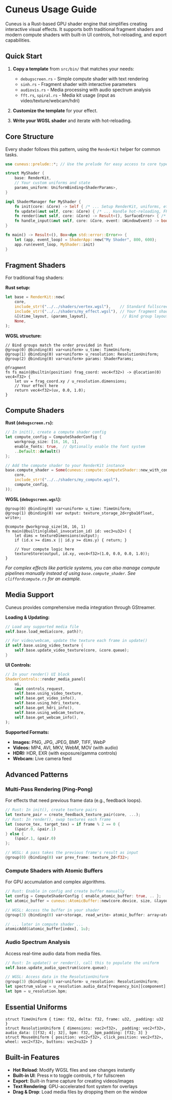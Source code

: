 # Cuneus Usage Guide

Cuneus is a Rust-based GPU shader engine that simplifies creating interactive visual effects. It supports both traditional fragment shaders and modern compute shaders with built-in UI controls, hot-reloading, and export capabilities.

## Quick Start

1. **Copy a template** from `src/bin/` that matches your needs:
   - `debugscreen.rs` - Simple compute shader with text rendering
   - `sinh.rs` - Fragment shader with interactive parameters  
   - `audiovis.rs` - Media processing with audio spectrum analysis
   - `fft.rs`, `spiral.rs` - Media kit usage (input as video/texture/webcam/hdri)

2.  **Customize the template** for your effect.
3.  **Write your WGSL shader** and iterate with hot-reloading.

## Core Structure

Every shader follows this pattern, using the `RenderKit` helper for common tasks.

```rust
use cuneus::prelude::*; // Use the prelude for easy access to core types

struct MyShader {
    base: RenderKit,
    // Your custom uniforms and state
    params_uniform: UniformBinding<ShaderParams>,
}

impl ShaderManager for MyShader {
    fn init(core: &Core) -> Self { /* ... Setup RenderKit, uniforms, etc. ... */ }
    fn update(&mut self, core: &Core) { /* ... Handle hot-reloading, FPS, etc. ... */ }
    fn render(&mut self, core: &Core) -> Result<(), SurfaceError> { /* ... Render logic ... */ }
    fn handle_input(&mut self, core: &Core, event: &WindowEvent) -> bool { /* ... Input logic ... */ }
}

fn main() -> Result<(), Box<dyn std::error::Error>> {
    let (app, event_loop) = ShaderApp::new("My Shader", 800, 600);
    app.run(event_loop, MyShader::init)
}
```

## Fragment Shaders

For traditional frag shaders:

**Rust setup:**

```rust
let base = RenderKit::new(
    core,
    include_str!("../../shaders/vertex.wgsl"),    // Standard fullscreen quad
    include_str!("../../shaders/my_effect.wgsl"), // Your fragment shader
    &[&time_layout, &params_layout],               // Bind group layouts
    None,
);
```

**WGSL structure:**
```wgsl
// Bind groups match the order provided in Rust
@group(0) @binding(0) var<uniform> u_time: TimeUniform;
@group(1) @binding(0) var<uniform> u_resolution: ResolutionUniform;
@group(2) @binding(0) var<uniform> params: ShaderParams;

@fragment
fn fs_main(@builtin(position) frag_coord: vec4<f32>) -> @location(0) vec4<f32> {
    let uv = frag_coord.xy / u_resolution.dimensions;
    // Your effect here
    return vec4<f32>(uv, 0.0, 1.0);
}
```

## Compute Shaders


**Rust (`debugscreen.rs`):**
```rust
// In init(), create a compute shader config
let compute_config = ComputeShaderConfig {
    workgroup_size: [16, 16, 1],
    enable_fonts: true,  // Optionally enable the font system
    ..Default::default()
};

// Add the compute shader to your RenderKit instance
base.compute_shader = Some(cuneus::compute::ComputeShader::new_with_config(
    core,
    include_str!("../../shaders/my_compute.wgsl"),
    compute_config,
));
```

**WGSL (`debugscreen.wgsl`):**
```wgsl
@group(0) @binding(0) var<uniform> u_time: TimeUniform;
@group(1) @binding(0) var output: texture_storage_2d<rgba16float, write>;

@compute @workgroup_size(16, 16, 1)
fn main(@builtin(global_invocation_id) id: vec3<u32>) {
    let dims = textureDimensions(output);
    if (id.x >= dims.x || id.y >= dims.y) { return; }
    
    // Your compute logic here
    textureStore(output, id.xy, vec4<f32>(1.0, 0.0, 0.0, 1.0));
}
```
*For complex effects like particle systems, you can also manage compute pipelines manually instead of using `base.compute_shader`. See `cliffordcompute.rs` for an example.*

## Media Support

Cuneus provides comprehensive media integration through GStreamer.

**Loading & Updating:**
```rust
// Load any supported media file
self.base.load_media(core, path)?;

// For video/webcam, update the texture each frame in update()
if self.base.using_video_texture {
    self.base.update_video_texture(core, &core.queue);
}
```

**UI Controls:**
```rust
// In your render() UI block
ShaderControls::render_media_panel(
    ui,
    &mut controls_request,
    self.base.using_video_texture,
    self.base.get_video_info(),
    self.base.using_hdri_texture,
    self.base.get_hdri_info(),
    self.base.using_webcam_texture,
    self.base.get_webcam_info(),
);
```

**Supported Formats:**
- **Images:** PNG, JPG, JPEG, BMP, TIFF, WebP
- **Videos:** MP4, AVI, MKV, WebM, MOV (with audio)
- **HDRI:** HDR, EXR (with exposure/gamma controls)
- **Webcam:** Live camera feed

## Advanced Patterns

### Multi-Pass Rendering (Ping-Pong)
For effects that need previous frame data (e.g., feedback loops).
```rust
// Rust: In init(), create texture pairs
let texture_pair = create_feedback_texture_pair(core, ...);
// Rust: In render(), swap textures each frame
let (source_tex, target_tex) = if frame % 2 == 0 {
    (&pair.0, &pair.1)
} else {
    (&pair.1, &pair.0)
};

// WGSL: A pass takes the previous frame's result as input
@group(0) @binding(0) var prev_frame: texture_2d<f32>;
```

### Compute Shaders with Atomic Buffers
For GPU accumulation and complex algorithms.
```rust
// Rust: Enable in config and create buffer manually
let config = ComputeShaderConfig { enable_atomic_buffer: true, .. };
let atomic_buffer = cuneus::AtomicBuffer::new(core.device, size, &layout);

// WGSL: Access the buffer in your shader
@group(3) @binding(0) var<storage, read_write> atomic_buffer: array<atomic<u32>>;

// ... later in compute shader ...
atomicAdd(&atomic_buffer[index], 1u);
```

### Audio Spectrum Analysis
Access real-time audio data from media files.
```rust
// Rust: In update() or render(), call this to populate the uniform
self.base.update_audio_spectrum(&core.queue);

// WGSL: Access data in the ResolutionUniform
@group(3) @binding(0) var<uniform> u_resolution: ResolutionUniform;
let spectrum_value = u_resolution.audio_data[frequency_bin][component];
let bpm = u_resolution.bpm;
```

## Essential Uniforms

```wgsl
struct TimeUniform { time: f32, delta: f32, frame: u32, _padding: u32 }
struct ResolutionUniform { dimensions: vec2<f32>, _padding: vec2<f32>, audio_data: [[f32; 4]; 32], bpm: f32, _bpm_padding: [f32; 3] }
struct MouseUniform { position: vec2<f32>, click_position: vec2<f32>, wheel: vec2<f32>, buttons: vec2<u32> }
```

## Built-in Features

- **Hot Reload**: Modify WGSL files and see changes instantly
- **Built-in UI**: Press `H` to toggle controls, `F` for fullscreen  
- **Export**: Built-in frame capture for creating videos/images
- **Text Rendering**: GPU-accelerated font system for overlays
- **Drag & Drop**: Load media files by dropping them on the window